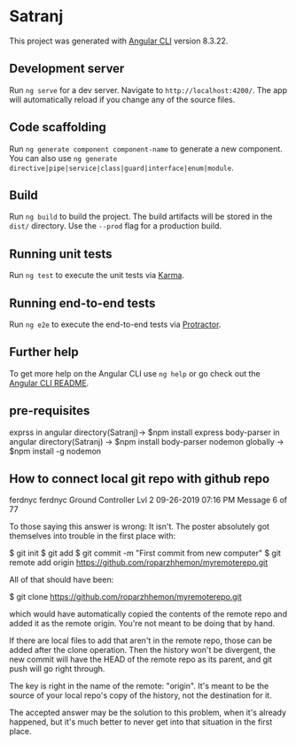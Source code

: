 # Satranj

This project was generated with [Angular CLI](https://github.com/angular/angular-cli) version 8.3.22.

## Development server

Run `ng serve` for a dev server. Navigate to `http://localhost:4200/`. The app will automatically reload if you change any of the source files.

## Code scaffolding

Run `ng generate component component-name` to generate a new component. You can also use `ng generate directive|pipe|service|class|guard|interface|enum|module`.

## Build

Run `ng build` to build the project. The build artifacts will be stored in the `dist/` directory. Use the `--prod` flag for a production build.

## Running unit tests

Run `ng test` to execute the unit tests via [Karma](https://karma-runner.github.io).

## Running end-to-end tests

Run `ng e2e` to execute the end-to-end tests via [Protractor](http://www.protractortest.org/).

## Further help

To get more help on the Angular CLI use `ng help` or go check out the [Angular CLI README](https://github.com/angular/angular-cli/blob/master/README.md).

## pre-requisites

exprss in angular directory(Satranj)-> $npm install express
body-parser in angular directory(Satranj) -> $npm install body-parser 
nodemon globally -> $npm install -g nodemon

## How to connect local git repo with github repo


ferdnyc
ferdnyc
Ground Controller Lvl 2
‎09-26-2019 07:16 PM
Message 6 of 77

To those saying this answer is wrong: It isn't. The poster absolutely got themselves into trouble in the first place with:

$ git init
$ git add <files>
$ git commit -m "First commit from new computer"
$ git remote add origin https://github.com/roparzhhemon/myremoterepo.git

 

All of that should have been:

$ git clone https://github.com/roparzhhemon/myremoterepo.git

which would have automatically copied the contents of the remote repo and added it as the remote origin. You're not meant to be doing that by hand.

 

If there are local files to add that aren't in the remote repo, those can be added after the clone operation. Then the history won't be divergent, the new commit will have the HEAD of the remote repo as its parent, and git push will go right through.

 

The key is right in the name of the remote: "origin". It's meant to be the source of your local repo's copy of the history, not the destination for it.

 

The accepted answer may be the solution to this problem, when it's already happened, but it's much better to never get into that situation in the first place.

